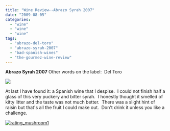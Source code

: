 ```yaml
---
title: "Wine Review--Abrazo Syrah 2007"
date: "2009-08-05"
categories: 
  - "wine"
  - "wine"
  - "wine"
tags: 
  - "abrazo-del-toro"
  - "abrazo-syrah-2007"
  - "bad-spanish-wines"
  - "the-gourmez-wine-review"
---
```


**Abrazo Syrah 2007** Other words on the label:  Del Toro

![](http://www.rebeccagomezfarrell.com/gourmez/photos/Abrazosyrah.jpg)

At last I have found it: a Spanish wine that I despise.  I could not finish half a glass of this very puckery and bitter syrah.  I honestly thought it smelled of kitty litter and the taste was not much better.  There was a slight hint of raisin but that's all the fruit I could make out.  Don't drink it unless you like a challenge.

[![rating_mushroom1](http://www.rebeccagomezfarrell.com/wp-content/uploads/2009/04/rating_mushroom1.gif)](http://www.rebeccagomezfarrell.com/2009/04/restaurant-review-dickeys-barbecue-pit-durham/rating_mushroom1/)
